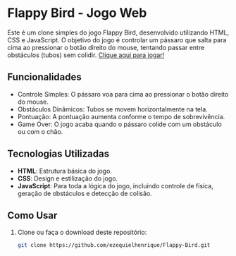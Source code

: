 # Flappy Bird - Jogo Web

Este é um clone simples do jogo Flappy Bird, desenvolvido utilizando HTML, CSS e JavaScript. O objetivo do jogo é controlar um pássaro que salta para cima ao pressionar o botão direito do mouse, tentando passar entre obstáculos (tubos) sem colidir. [Clique aqui para jogar!](https://ezequielhenrique.github.io/Flappy-Bird/)

## Funcionalidades

- Controle Simples: O pássaro voa para cima ao pressionar o botão direito do mouse.
- Obstáculos Dinâmicos: Tubos se movem horizontalmente na tela.
- Pontuação: A pontuação aumenta conforme o tempo de sobrevivência.
- Game Over: O jogo acaba quando o pássaro colide com um obstáculo ou com o chão.

## Tecnologias Utilizadas

- **HTML**: Estrutura básica do jogo.
- **CSS**: Design e estilização do jogo.
- **JavaScript**: Para toda a lógica do jogo, incluindo controle de física, geração de obstáculos e detecção de colisão.

## Como Usar

1. Clone ou faça o download deste repositório:

   ```bash
   git clone https://github.com/ezequielhenrique/Flappy-Bird.git